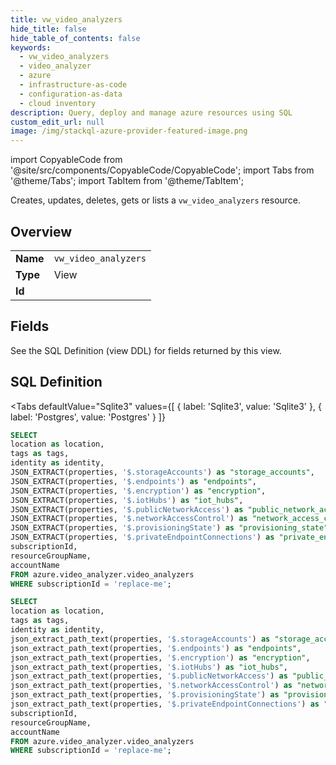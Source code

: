 ```yaml
--- 
title: vw_video_analyzers
hide_title: false
hide_table_of_contents: false
keywords:
  - vw_video_analyzers
  - video_analyzer
  - azure
  - infrastructure-as-code
  - configuration-as-data
  - cloud inventory
description: Query, deploy and manage azure resources using SQL
custom_edit_url: null
image: /img/stackql-azure-provider-featured-image.png
---
```


import CopyableCode from '@site/src/components/CopyableCode/CopyableCode';
import Tabs from '@theme/Tabs';
import TabItem from '@theme/TabItem';

Creates, updates, deletes, gets or lists a <code>vw_video_analyzers</code> resource.

## Overview
<table><tbody>
<tr><td><b>Name</b></td><td><code>vw_video_analyzers</code></td></tr>
<tr><td><b>Type</b></td><td>View</td></tr>
<tr><td><b>Id</b></td><td><CopyableCode code="azure.video_analyzer.vw_video_analyzers" /></td></tr>
</tbody></table>

## Fields

See the SQL Definition (view DDL) for fields returned by this view.

## SQL Definition

<Tabs
defaultValue="Sqlite3"
values={[
{ label: 'Sqlite3', value: 'Sqlite3' },
{ label: 'Postgres', value: 'Postgres' }
]}
>
<TabItem value="Sqlite3">

```sql
SELECT
location as location,
tags as tags,
identity as identity,
JSON_EXTRACT(properties, '$.storageAccounts') as "storage_accounts",
JSON_EXTRACT(properties, '$.endpoints') as "endpoints",
JSON_EXTRACT(properties, '$.encryption') as "encryption",
JSON_EXTRACT(properties, '$.iotHubs') as "iot_hubs",
JSON_EXTRACT(properties, '$.publicNetworkAccess') as "public_network_access",
JSON_EXTRACT(properties, '$.networkAccessControl') as "network_access_control",
JSON_EXTRACT(properties, '$.provisioningState') as "provisioning_state",
JSON_EXTRACT(properties, '$.privateEndpointConnections') as "private_endpoint_connections",
subscriptionId,
resourceGroupName,
accountName
FROM azure.video_analyzer.video_analyzers
WHERE subscriptionId = 'replace-me';
```

</TabItem>
<TabItem value="Postgres">

```sql
SELECT
location as location,
tags as tags,
identity as identity,
json_extract_path_text(properties, '$.storageAccounts') as "storage_accounts",
json_extract_path_text(properties, '$.endpoints') as "endpoints",
json_extract_path_text(properties, '$.encryption') as "encryption",
json_extract_path_text(properties, '$.iotHubs') as "iot_hubs",
json_extract_path_text(properties, '$.publicNetworkAccess') as "public_network_access",
json_extract_path_text(properties, '$.networkAccessControl') as "network_access_control",
json_extract_path_text(properties, '$.provisioningState') as "provisioning_state",
json_extract_path_text(properties, '$.privateEndpointConnections') as "private_endpoint_connections",
subscriptionId,
resourceGroupName,
accountName
FROM azure.video_analyzer.video_analyzers
WHERE subscriptionId = 'replace-me';
```

</TabItem>
</Tabs>
